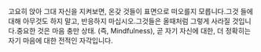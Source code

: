고요히 앉아 그대 자신을 지켜보면, 온갖 것들이 표면으로 떠오를지 모릅니다.그것 들에 대해 아무것도 하지 말고, 반응하지 마십시오.그것들은 올때처럼 그렇게 사라질 것입니다.중요한 것은 마음 충만 상태. (즉, Mindfulness), 곧 자기 자신에 대한, 더 정확히는 자기 마음에 대한 전적인 자각입니다.

